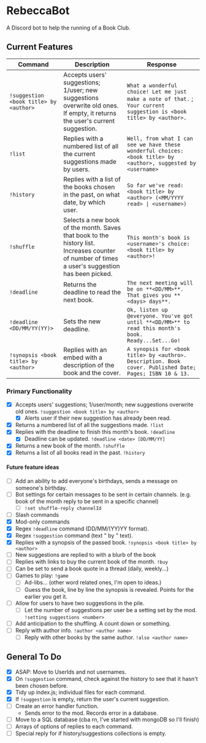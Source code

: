 # RebeccaBot
A Discord bot to help the running of a Book Club.

## Current Features
| Command | Description | Response |
| ------- | ----------- | -------- |
| `!suggestion <book title> by <author>` | Accepts users' suggestions; 1/user; new suggestions overwrite old ones. If empty, it returns the user's current suggestion. | `What a wonderful choice! Let me just make a note of that.` ; `Your current suggestion is <book title> by <author>.` |
| `!list` | Replies with a numbered list of all the current suggestions made by users. | `Well, from what I can see we have these wonderful choices: <book title> by <author>, suggested by <username>` |
| `!history` | Replies with a list of the books chosen in the past, on what date, by which user. | `So far we've read: <book title> by <author> (<MM/YYYY read> \| <username>)` |
| `!shuffle` | Selects a new book of the month. Saves that book to the history list. Increases counter of number of times a user's suggestion has been picked. | `This month's book is <username>'s choice: <book title> by <author>!` |
| `!deadline` | Returns the deadline to read the next book. | `The next meeting will be on **<DD/MM>**. That gives you **<days> days**.` |
| `!deadline <DD/MM/YY(YY)>` | Sets the new deadline. | `Ok, listen up @everyone. You've got until **<DD/MM>** to read this month's book. Ready...Set...Go!` |
| `!synopsis <book title> by <author>` | Replies with an embed with a description of the book and the cover. | `A synopsis for <book title> by <authro>. Description. Book cover. Published Date; Pages; ISBN 10 & 13.` |


### Primary Functionality
- [x] Accepts users' suggestions; 1/user/month; new suggestions overwrite old ones. `!suggestion <book title> by <author>`
    - [x] Alerts user if their new suggestion has already been read.
- [x] Returns a numbered list of all the suggestions made. `!list`
- [x] Replies with the deadline to finish this month's book. `!deadline`
    - [x] Deadline can be updated. `!deadline <date> [DD/MM/YY]`
- [x] Returns a new book of the month. `!shuffle`
- [x] Returns a list of all books read in the past. `!history`

#### Future feature ideas
- [ ] Add an ability to add everyone's birthdays, sends a message on someone's birthday.
- [ ] Bot settings for certain messages to be sent in certain channels. (e.g. book of the month reply to be sent in a specific channel)
    - [ ] `!set shuffle-reply channelId`
- [ ] Slash commands
- [x] Mod-only commands
- [x] Regex `!deadline` command (DD/MM/(YY)YY format).
- [x] Regex `!suggestion` command (text " by " text).
- [x] Replies with a synopsis of the passed book. `!synopsis <book title> by <author>`
- [ ] New suggestions are replied to with a blurb of the book
- [ ] Replies with links to buy the current book of the month. `!buy`
- [ ] Can be set to send a book quote in a thread (daily, weekly...)
- [ ] Games to play: `!game`
    - [ ] Ad-libs... (other word related ones, I'm open to ideas.)
    - [ ] Guess the book, line by line the synopsis is revealed. Points for the earlier you get it.
- [ ] Allow for users to have two suggestions in the pile.
    - [ ] Let the number of suggestions per user be a setting set by the mod. `!setting suggestions <number>`
- [ ] Add anticipation to the shuffling. A count down or something.
- [ ] Reply with author info. `!author <author name>`
    - [ ] Reply with other books by the same author. `!also <author name>`

## General To Do
- [x] ASAP: Move to UserIds and not usernames.
- [x] On `!suggestion` command, check against the history to see that it hasn't been chosen before.
- [x] Tidy up index.js; individual files for each command.
- [x] If `!suggestion` is empty, return the user's current suggestion.
- [ ] Create an error handler function.
    - Sends error to the mod. Records error in a database.
- [ ] Move to a SQL database (cba rn, I've started with mongoDB so I'll finish)
- [ ] Arrays of options of replies to each command.
- [ ] Special reply for if history/suggestions collections is empty.